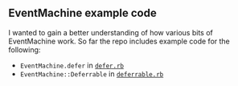 ## EventMachine example code

I wanted to gain a better understanding of how various bits of EventMachine work. So far the repo includes example code for the following:

* `EventMachine.defer` in [`defer.rb`](./defer.rb)
* `EventMachine::Deferrable` in [`deferrable.rb`](./deferrable.rb)
